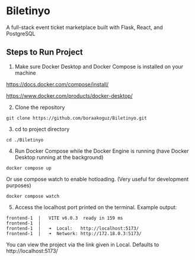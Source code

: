 # Biletinyo
A full-stack event ticket marketplace built with Flask, React, and PostgreSQL

## Steps to Run Project
1. Make sure Docker Desktop and Docker Compose is installed on your machine
    
https://docs.docker.com/compose/install/

https://www.docker.com/products/docker-desktop/

2. Clone the repository
```
git clone https://github.com/boraakoguz/Biletinyo.git
```
3. cd to project directory
```
cd ./Biletinyo
```
4. Run Docker Compose while the Docker Engine is running (have Docker Desktop running at the background)
```
docker compose up
```
Or use compose watch to enable hotloading. (Very useful for development purposes)
```
docker compose watch
```
5. Access the localhost port printed on the terminal. Example output:
```
frontend-1  |   VITE v6.0.3  ready in 159 ms
frontend-1  |
frontend-1  |   ➜  Local:   http://localhost:5173/
frontend-1  |   ➜  Network: http://172.18.0.3:5173/
```
You can view the project via the link given in Local. Defaults to http://localhost:5173/